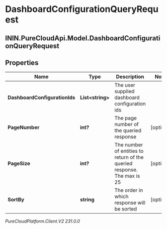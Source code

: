 # DashboardConfigurationQueryRequest

## ININ.PureCloudApi.Model.DashboardConfigurationQueryRequest

## Properties

|Name | Type | Description | Notes|
|------------ | ------------- | ------------- | -------------|
| **DashboardConfigurationIds** | **List&lt;string&gt;** | The user supplied dashboard configuration ids | |
| **PageNumber** | **int?** | The page number of the queried response | [optional] |
| **PageSize** | **int?** | The number of entities to return of the queried response. The max is 25 | [optional] |
| **SortBy** | **string** | The order in which response will be sorted | [optional] |



_PureCloudPlatform.Client.V2 231.0.0_
